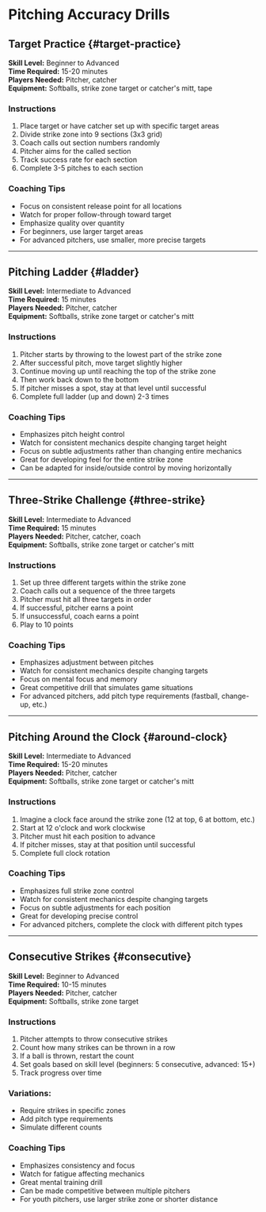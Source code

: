 # Pitching Accuracy Drills

## Target Practice {#target-practice}

**Skill Level:** Beginner to Advanced  
**Time Required:** 15-20 minutes  
**Players Needed:** Pitcher, catcher  
**Equipment:** Softballs, strike zone target or catcher's mitt, tape

### Instructions

1. Place target or have catcher set up with specific target areas
2. Divide strike zone into 9 sections (3x3 grid)
3. Coach calls out section numbers randomly
4. Pitcher aims for the called section
5. Track success rate for each section
6. Complete 3-5 pitches to each section

### Coaching Tips

- Focus on consistent release point for all locations
- Watch for proper follow-through toward target
- Emphasize quality over quantity
- For beginners, use larger target areas
- For advanced pitchers, use smaller, more precise targets

---

## Pitching Ladder {#ladder}

**Skill Level:** Intermediate to Advanced  
**Time Required:** 15 minutes  
**Players Needed:** Pitcher, catcher  
**Equipment:** Softballs, strike zone target or catcher's mitt

### Instructions

1. Pitcher starts by throwing to the lowest part of the strike zone
2. After successful pitch, move target slightly higher
3. Continue moving up until reaching the top of the strike zone
4. Then work back down to the bottom
5. If pitcher misses a spot, stay at that level until successful
6. Complete full ladder (up and down) 2-3 times

### Coaching Tips

- Emphasizes pitch height control
- Watch for consistent mechanics despite changing target height
- Focus on subtle adjustments rather than changing entire mechanics
- Great for developing feel for the entire strike zone
- Can be adapted for inside/outside control by moving horizontally

---

## Three-Strike Challenge {#three-strike}

**Skill Level:** Intermediate to Advanced  
**Time Required:** 15 minutes  
**Players Needed:** Pitcher, catcher, coach  
**Equipment:** Softballs, strike zone target or catcher's mitt

### Instructions

1. Set up three different targets within the strike zone
2. Coach calls out a sequence of the three targets
3. Pitcher must hit all three targets in order
4. If successful, pitcher earns a point
5. If unsuccessful, coach earns a point
6. Play to 10 points

### Coaching Tips

- Emphasizes adjustment between pitches
- Watch for consistent mechanics despite changing targets
- Focus on mental focus and memory
- Great competitive drill that simulates game situations
- For advanced pitchers, add pitch type requirements (fastball, change-up, etc.)

---

## Pitching Around the Clock {#around-clock}

**Skill Level:** Intermediate to Advanced  
**Time Required:** 15-20 minutes  
**Players Needed:** Pitcher, catcher  
**Equipment:** Softballs, strike zone target or catcher's mitt

### Instructions

1. Imagine a clock face around the strike zone (12 at top, 6 at bottom, etc.)
2. Start at 12 o'clock and work clockwise
3. Pitcher must hit each position to advance
4. If pitcher misses, stay at that position until successful
5. Complete full clock rotation

### Coaching Tips

- Emphasizes full strike zone control
- Watch for consistent mechanics despite changing targets
- Focus on subtle adjustments for each position
- Great for developing precise control
- For advanced pitchers, complete the clock with different pitch types

---

## Consecutive Strikes {#consecutive}

**Skill Level:** Beginner to Advanced  
**Time Required:** 10-15 minutes  
**Players Needed:** Pitcher, catcher  
**Equipment:** Softballs, strike zone target

### Instructions

1. Pitcher attempts to throw consecutive strikes
2. Count how many strikes can be thrown in a row
3. If a ball is thrown, restart the count
4. Set goals based on skill level (beginners: 5 consecutive, advanced: 15+)
5. Track progress over time

### Variations:
- Require strikes in specific zones
- Add pitch type requirements
- Simulate different counts

### Coaching Tips

- Emphasizes consistency and focus
- Watch for fatigue affecting mechanics
- Great mental training drill
- Can be made competitive between multiple pitchers
- For youth pitchers, use larger strike zone or shorter distance
